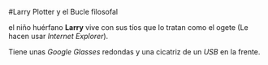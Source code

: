 #Larry Plotter y el Bucle filosofal

el niño huérfano **Larry** vive con sus tíos que lo tratan como el 
ogete (Le hacen usar *Internet Explorer*).

Tiene unas *Google Glasses* redondas y una cicatriz de un *USB* en la frente.

